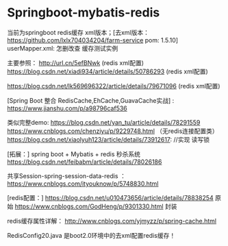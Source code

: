# Springboot-mybatis-redis

当前为springboot redis缓存  xml版本；[去xml版本：  https://github.com/lxlx704034204/farm-service   pom: 1.5.10]
userMapper.xml: 怎删改查 缓存测试实例

主要参照：
http://url.cn/5efBNwk (redis xml配置)
https://blog.csdn.net/xiadi934/article/details/50786293 (redis xml配置)

https://blog.csdn.net/lk569696322/article/details/79671096 (redis xml配置)

[Spring Boot 整合 RedisCache,EhCache,GuavaCache实战] : https://www.jianshu.com/p/a98796caf536

类似完整demo: 
https://blog.csdn.net/yan_tu/article/details/78291559
    https://www.cnblogs.com/chenziyu/p/9229748.html     （无redis连接配置类）
    https://blog.csdn.net/xiaolyuh123/article/details/73912617:  //实现 读写锁

[拓展：] 
spring boot + Mybatis + redis 秒杀系统
    https://blog.csdn.net/feibabm/article/details/78026186
    
共享Session-spring-session-data-redis ： https://www.cnblogs.com/ityouknow/p/5748830.html
    
[redis配置：]
    https://blog.csdn.net/u010473656/article/details/78838254   原始
    https://www.cnblogs.com/GodHeng/p/9301330.html              封装
    
    
redis缓存属性详解：
    http://www.cnblogs.com/yjmyzz/p/spring-cache.html
    
    
    

RedisConfig20.java 是boot2.0环境中的去xml配置redis缓存！        

